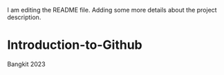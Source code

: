 I am editing the README file. Adding some more details about the project description.
# Introduction-to-Github
Bangkit 2023
